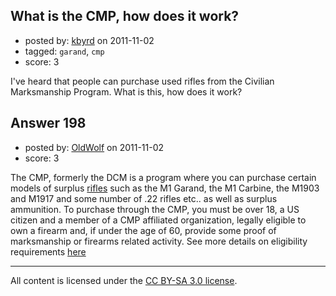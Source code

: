 ## What is the CMP, how does it work?

- posted by: [kbyrd](https://stackexchange.com/users/-1/37-kbyrd) on 2011-11-02
- tagged: `garand`, `cmp`
- score: 3

<p>I've heard that people can purchase used rifles from the Civilian Marksmanship Program. What is this, how does it work?</p>



## Answer 198

- posted by: [OldWolf](https://stackexchange.com/users/-1/111-oldwolf) on 2011-11-02
- score: 3

<p>The CMP, formerly the DCM is a program where you can purchase certain models of surplus <a href="http://www.odcmp.com/Sales/rifles.htm" rel="nofollow">rifles</a> such as the M1 Garand, the M1 Carbine, the M1903 and M1917 and some number of .22 rifles etc.. as well as surplus ammunition.
To purchase through the CMP, you must be over 18, a US citizen and a member of a CMP affiliated organization, legally eligible to own a firearm and, if under the age of 60, provide some proof of marksmanship or firearms related activity. See more details on eligibility requirements <a href="http://www.odcmp.com/Sales/eligibility.htm" rel="nofollow">here</a></p>




---

All content is licensed under the [CC BY-SA 3.0 license](https://creativecommons.org/licenses/by-sa/3.0/).
